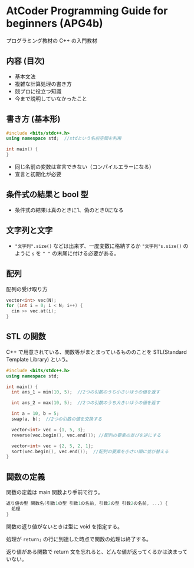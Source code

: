# AtCoder Programming Guide for beginners (APG4b)

プログラミング教材の C++ の入門教材

## 内容 (目次)

- 基本文法
- 複雑な計算処理の書き方
- 競プロに役立つ知識
- 今まで説明していなかったこと

## 書き方 (基本形)

```cpp
#include <bits/stdc++.h>
using namespace std;  //stdという名前空間を利用

int main() {
}
```

- 同じ名前の変数は宣言できない（コンパイルエラーになる）
- 宣言と初期化が必要

## 条件式の結果と bool 型

- 条件式の結果は真のときに1、偽のとき0になる

## 文字列と文字

- `"文字列".size()` などは出来ず、一度変数に格納するか `"文字列"s.size()` のように `s` を `" "` の末尾に付ける必要がある。

## 配列

配列の受け取り方

```cpp
vector<int> vec(N);
for (int i = 0; i < N; i++) {
  cin >> vec.at(i);
}
```

## STL の関数

C++ で用意されている、関数等がまとまっているもののことを STL(Standard Template Library) という。

```cpp
#include <bits/stdc++.h>
using namespace std;

int main() {
  int ans_1 = min(10, 5);  //2つの引数のうち小さいほうの値を返す

  int ans_2 = max(10, 5);  //2つの引数のうち大きいほうの値を返す

  int a = 10, b = 5;
  swap(a, b);  //2つの引数の値を交換する

  vector<int> vec = {1, 5, 3};
  reverse(vec.begin(), vec.end()); //配列の要素の並びを逆にする

  vector<int> vec = {2, 5, 2, 1};
  sort(vec.begin(), vec.end());  //配列の要素を小さい順に並び替える
}
```

## 関数の定義

関数の定義は main 関数より手前で行う。

```cpp
返り値の型 関数名(引数1の型 引数1の名前, 引数2の型 引数2の名前, ...) {
  処理
}
```

関数の返り値がないときは型に void を指定する。

処理が `return;` の行に到達した時点で関数の処理は終了する。

返り値がある関数で return 文を忘れると、どんな値が返ってくるかは決まっていない。

